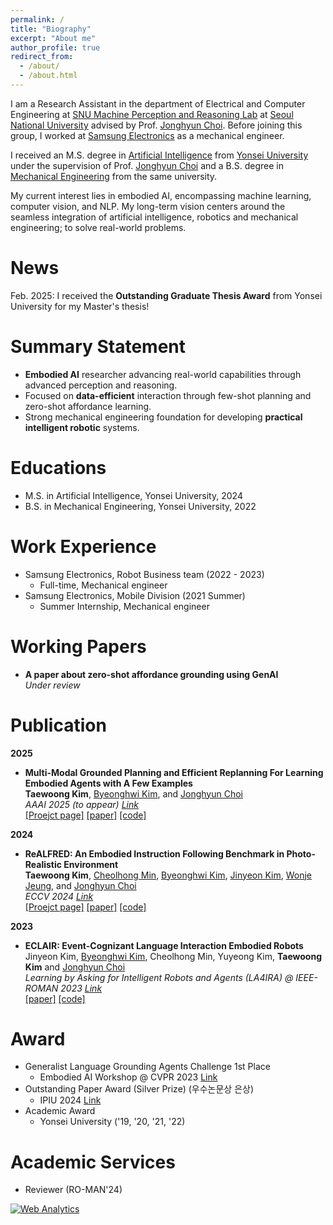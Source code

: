 ```yaml
---
permalink: /
title: "Biography"
excerpt: "About me"
author_profile: true
redirect_from: 
  - /about/
  - /about.html
---
```


I am a Research Assistant in the department of Electrical and Computer Engineering at [SNU Machine Perception and Reasoning Lab](https://snumprlab.github.io/) at [Seoul National University](https://en.snu.ac.kr/) advised by Prof. [Jonghyun Choi](http://ppolon.github.io/). Before joining this group, I worked at [Samsung Electronics](https://www.samsung.com/us/) as a mechanical engineer.

I received an M.S. degree in [Artificial Intelligence](https://ai.yonsei.ac.kr/eng/index.php) from [Yonsei University](https://www.yonsei.ac.kr/en_sc/index.jsp)
under the supervision of Prof. [Jonghyun Choi](http://ppolon.github.io/)
and a B.S. degree in [Mechanical Engineering](https://me.yonsei.ac.kr/me_en/index.do) from the same university.

My current interest lies in embodied AI, encompassing machine learning, computer vision, and NLP. My long-term vision centers around the seamless integration of artificial intelligence, robotics and mechanical engineering; to solve real-world problems.

<!-- Research Interest
======
Embodied AI, multimodal learning, few-shot/zero-shot learning, reinforcement learning -->

News
======
Feb. 2025: I received the **Outstanding Graduate Thesis Award** from Yonsei University for my Master's thesis!


Summary Statement
======
* **Embodied AI** researcher advancing real-world capabilities through advanced perception and reasoning.
* Focused on **data-efficient** interaction through few-shot planning and zero-shot affordance learning.
* Strong mechanical engineering foundation for developing **practical intelligent robotic** systems.


Educations
======
<!-- * (tentative) Ph.D. Student in Electrical and Computer Engineering, Seoul National University, 2024 - _Current_ -->
* M.S. in Artificial Intelligence, Yonsei University, 2024
* B.S. in Mechanical Engineering, Yonsei University, 2022

Work Experience
======
* Samsung Electronics, Robot Business team (2022 - 2023)
  * Full-time, Mechanical engineer
* Samsung Electronics, Mobile Division (2021 Summer)
  * Summer Internship, Mechanical engineer

Working Papers
======
- **A paper about zero-shot affordance grounding using GenAI** \
_Under review_


Publication
======
**2025**
- **Multi-Modal Grounded Planning and Efficient Replanning For Learning Embodied Agents with A Few Examples**  \
**Taewoong Kim**, [Byeonghwi Kim](https://bhkim94.github.io/), and [Jonghyun Choi](http://ppolon.github.io/)  
_AAAI 2025 (to appear) [Link](https://aaai.org/conference/aaai/aaai-25/)_  
[[Proejct page]](https://twoongg.github.io/projects/flare/) [[paper]](https://arxiv.org/abs/2412.17288) [[code]](https://github.com/snumprlab/flare)


**2024**
- **ReALFRED: An Embodied Instruction Following Benchmark in Photo-Realistic Environment**  \
**Taewoong Kim**, [Cheolhong Min](https://mch0916.github.io/), [Byeonghwi Kim](https://bhkim94.github.io/), [Jinyeon Kim](http://jinyeonkim.notion.site), [Wonje Jeung](https://cryinginitial.github.io/), and [Jonghyun Choi](http://ppolon.github.io/)  
_ECCV 2024 [Link](https://eccv2024.ecva.net/)_  
[[Proejct page]](https://twoongg.github.io/projects/realfred/) [[paper]](https://arxiv.org/abs/2407.18550) [[code]](https://github.com/snumprlab/realfred)


**2023**

- **ECLAIR: Event-Cognizant Language Interaction Embodied Robots**  
Jinyeon Kim, [Byeonghwi Kim](https://bhkim94.github.io/), Cheolhong Min, Yuyeong Kim, **Taewoong Kim** and [Jonghyun Choi](http://ppolon.github.io/)  
_Learning by Asking for Intelligent Robots and Agents (LA4IRA) @ IEEE-ROMAN 2023 [Link](https://la4ira.github.io/index.html)_  
[[paper]](http://to-be-appeared) [[code]](http://to-be-appeared)


Award
======
* Generalist Language Grounding Agents Challenge 1st Place
  *   Embodied AI Workshop @ CVPR 2023 [Link](https://askforalfred.com/EAI23/)
* Outstanding Paper Award (Silver Prize) (우수논문상 은상)
  *   IPIU 2024 [Link](http://ipiu2024.ipiu.or.kr/)
* Academic Award
  * Yonsei University ('19, '20, '21, '22)


Academic Services
======
* Reviewer (RO-MAN'24)


<!-- Default Statcounter code for Main Bio
https://twoongg.github.io/ -->
<script type="text/javascript">
  var sc_project=13027478; 
  var sc_invisible=1; 
  var sc_security="88ea2f2a"; 
  </script>
  <script type="text/javascript"
  src="https://www.statcounter.com/counter/counter.js"
  async></script>
  <noscript><div class="statcounter"><a title="Web Analytics"
  href="https://statcounter.com/" target="_blank"><img
  class="statcounter"
  src="https://c.statcounter.com/13027478/0/88ea2f2a/1/"
  alt="Web Analytics"
  referrerPolicy="no-referrer-when-downgrade"></a></div></noscript>
  <!-- End of Statcounter Code -->



